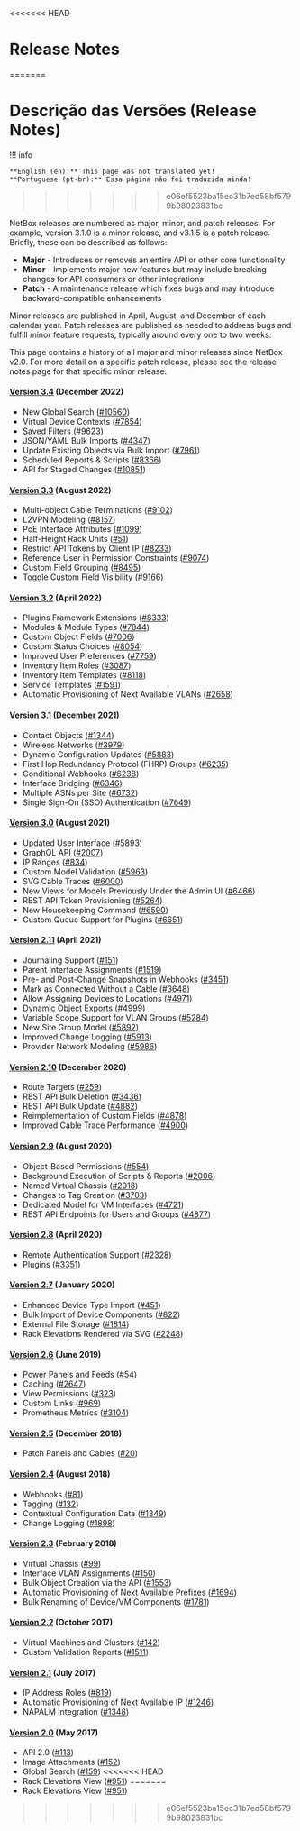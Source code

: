 <<<<<<< HEAD
# Release Notes
=======
# Descrição das Versões (Release Notes)

!!! info

    **English (en):** This page was not translated yet!
    **Portuguese (pt-br):** Essa página não foi traduzida ainda!
>>>>>>> e06ef5523ba15ec31b7ed58bf5799b98023831bc

NetBox releases are numbered as major, minor, and patch releases. For example, version 3.1.0 is a minor release, and v3.1.5 is a patch release. Briefly, these can be described as follows:

* **Major** - Introduces or removes an entire API or other core functionality
* **Minor** - Implements major new features but may include breaking changes for API consumers or other integrations
* **Patch** - A maintenance release which fixes bugs and may introduce backward-compatible enhancements

Minor releases are published in April, August, and December of each calendar year. Patch releases are published as needed to address bugs and fulfill minor feature requests, typically around every one to two weeks.

This page contains a history of all major and minor releases since NetBox v2.0. For more detail on a specific patch release, please see the release notes page for that specific minor release.

#### [Version 3.4](./version-3.4.md) (December 2022)

* New Global Search ([#10560](https://github.com/netbox-community/netbox/issues/10560))
* Virtual Device Contexts ([#7854](https://github.com/netbox-community/netbox/issues/7854))
* Saved Filters ([#9623](https://github.com/netbox-community/netbox/issues/9623))
* JSON/YAML Bulk Imports ([#4347](https://github.com/netbox-community/netbox/issues/4347))
* Update Existing Objects via Bulk Import ([#7961](https://github.com/netbox-community/netbox/issues/7961))
* Scheduled Reports & Scripts ([#8366](https://github.com/netbox-community/netbox/issues/8366))
* API for Staged Changes ([#10851](https://github.com/netbox-community/netbox/issues/10851))

#### [Version 3.3](./version-3.3.md) (August 2022)

* Multi-object Cable Terminations ([#9102](https://github.com/netbox-community/netbox/issues/9102))
* L2VPN Modeling ([#8157](https://github.com/netbox-community/netbox/issues/8157))
* PoE Interface Attributes ([#1099](https://github.com/netbox-community/netbox/issues/1099))
* Half-Height Rack Units ([#51](https://github.com/netbox-community/netbox/issues/51))
* Restrict API Tokens by Client IP ([#8233](https://github.com/netbox-community/netbox/issues/8233))
* Reference User in Permission Constraints ([#9074](https://github.com/netbox-community/netbox/issues/9074))
* Custom Field Grouping ([#8495](https://github.com/netbox-community/netbox/issues/8495))
* Toggle Custom Field Visibility ([#9166](https://github.com/netbox-community/netbox/issues/9166))

#### [Version 3.2](./version-3.2.md) (April 2022)

* Plugins Framework Extensions ([#8333](https://github.com/netbox-community/netbox/issues/8333))
* Modules & Module Types ([#7844](https://github.com/netbox-community/netbox/issues/7844))
* Custom Object Fields ([#7006](https://github.com/netbox-community/netbox/issues/7006))
* Custom Status Choices ([#8054](https://github.com/netbox-community/netbox/issues/8054))
* Improved User Preferences ([#7759](https://github.com/netbox-community/netbox/issues/7759))
* Inventory Item Roles ([#3087](https://github.com/netbox-community/netbox/issues/3087))
* Inventory Item Templates ([#8118](https://github.com/netbox-community/netbox/issues/8118))
* Service Templates ([#1591](https://github.com/netbox-community/netbox/issues/1591))
* Automatic Provisioning of Next Available VLANs ([#2658](https://github.com/netbox-community/netbox/issues/2658))

#### [Version 3.1](./version-3.1.md) (December 2021)

* Contact Objects ([#1344](https://github.com/netbox-community/netbox/issues/1344))
* Wireless Networks ([#3979](https://github.com/netbox-community/netbox/issues/3979))
* Dynamic Configuration Updates ([#5883](https://github.com/netbox-community/netbox/issues/5883))
* First Hop Redundancy Protocol (FHRP) Groups ([#6235](https://github.com/netbox-community/netbox/issues/6235))
* Conditional Webhooks ([#6238](https://github.com/netbox-community/netbox/issues/6238))
* Interface Bridging ([#6346](https://github.com/netbox-community/netbox/issues/6346))
* Multiple ASNs per Site ([#6732](https://github.com/netbox-community/netbox/issues/6732))
* Single Sign-On (SSO) Authentication ([#7649](https://github.com/netbox-community/netbox/issues/7649))

#### [Version 3.0](./version-3.0.md) (August 2021)

* Updated User Interface ([#5893](https://github.com/netbox-community/netbox/issues/5893))
* GraphQL API ([#2007](https://github.com/netbox-community/netbox/issues/2007))
* IP Ranges ([#834](https://github.com/netbox-community/netbox/issues/834))
* Custom Model Validation ([#5963](https://github.com/netbox-community/netbox/issues/5963))
* SVG Cable Traces ([#6000](https://github.com/netbox-community/netbox/issues/6000))
* New Views for Models Previously Under the Admin UI ([#6466](https://github.com/netbox-community/netbox/issues/6466))
* REST API Token Provisioning ([#5264](https://github.com/netbox-community/netbox/issues/5264))
* New Housekeeping Command ([#6590](https://github.com/netbox-community/netbox/issues/6590))
* Custom Queue Support for Plugins ([#6651](https://github.com/netbox-community/netbox/issues/6651))

#### [Version 2.11](./version-2.11.md) (April 2021)

* Journaling Support ([#151](https://github.com/netbox-community/netbox/issues/151))
* Parent Interface Assignments ([#1519](https://github.com/netbox-community/netbox/issues/1519))
* Pre- and Post-Change Snapshots in Webhooks ([#3451](https://github.com/netbox-community/netbox/issues/3451))
* Mark as Connected Without a Cable ([#3648](https://github.com/netbox-community/netbox/issues/3648))
* Allow Assigning Devices to Locations ([#4971](https://github.com/netbox-community/netbox/issues/4971))
* Dynamic Object Exports ([#4999](https://github.com/netbox-community/netbox/issues/4999))
* Variable Scope Support for VLAN Groups ([#5284](https://github.com/netbox-community/netbox/issues/5284))
* New Site Group Model ([#5892](https://github.com/netbox-community/netbox/issues/5892))
* Improved Change Logging ([#5913](https://github.com/netbox-community/netbox/issues/5913))
* Provider Network Modeling ([#5986](https://github.com/netbox-community/netbox/issues/5986))

#### [Version 2.10](./version-2.10.md) (December 2020)

* Route Targets ([#259](https://github.com/netbox-community/netbox/issues/259))
* REST API Bulk Deletion ([#3436](https://github.com/netbox-community/netbox/issues/3436))
* REST API Bulk Update ([#4882](https://github.com/netbox-community/netbox/issues/4882))
* Reimplementation of Custom Fields ([#4878](https://github.com/netbox-community/netbox/issues/4878))
* Improved Cable Trace Performance ([#4900](https://github.com/netbox-community/netbox/issues/4900))

#### [Version 2.9](./version-2.9.md) (August 2020)

* Object-Based Permissions ([#554](https://github.com/netbox-community/netbox/issues/554))
* Background Execution of Scripts & Reports ([#2006](https://github.com/netbox-community/netbox/issues/2006))
* Named Virtual Chassis ([#2018](https://github.com/netbox-community/netbox/issues/2018))
* Changes to Tag Creation ([#3703](https://github.com/netbox-community/netbox/issues/3703))
* Dedicated Model for VM Interfaces ([#4721](https://github.com/netbox-community/netbox/issues/4721))
* REST API Endpoints for Users and Groups ([#4877](https://github.com/netbox-community/netbox/issues/4877))

#### [Version 2.8](./version-2.8.md) (April 2020)

* Remote Authentication Support ([#2328](https://github.com/netbox-community/netbox/issues/2328))
* Plugins ([#3351](https://github.com/netbox-community/netbox/issues/3351))

#### [Version 2.7](./version-2.7.md) (January 2020)

* Enhanced Device Type Import ([#451](https://github.com/netbox-community/netbox/issues/451))
* Bulk Import of Device Components ([#822](https://github.com/netbox-community/netbox/issues/822))
* External File Storage ([#1814](https://github.com/netbox-community/netbox/issues/1814))
* Rack Elevations Rendered via SVG ([#2248](https://github.com/netbox-community/netbox/issues/2248))

#### [Version 2.6](./version-2.6.md) (June 2019)

* Power Panels and Feeds ([#54](https://github.com/netbox-community/netbox/issues/54))
* Caching ([#2647](https://github.com/netbox-community/netbox/issues/2647))
* View Permissions ([#323](https://github.com/netbox-community/netbox/issues/323))
* Custom Links ([#969](https://github.com/netbox-community/netbox/issues/969))
* Prometheus Metrics ([#3104](https://github.com/netbox-community/netbox/issues/3104))

#### [Version 2.5](./version-2.5.md) (December 2018)

* Patch Panels and Cables ([#20](https://github.com/netbox-community/netbox/issues/20))

#### [Version 2.4](./version-2.4.md) (August 2018)

* Webhooks ([#81](https://github.com/netbox-community/netbox/issues/81))
* Tagging ([#132](https://github.com/netbox-community/netbox/issues/132))
* Contextual Configuration Data ([#1349](https://github.com/netbox-community/netbox/issues/1349))
* Change Logging ([#1898](https://github.com/netbox-community/netbox/issues/1898))

#### [Version 2.3](./version-2.3.md) (February 2018)

* Virtual Chassis ([#99](https://github.com/netbox-community/netbox/issues/99))
* Interface VLAN Assignments ([#150](https://github.com/netbox-community/netbox/issues/150))
* Bulk Object Creation via the API ([#1553](https://github.com/netbox-community/netbox/issues/1553))
* Automatic Provisioning of Next Available Prefixes ([#1694](https://github.com/netbox-community/netbox/issues/1694))
* Bulk Renaming of Device/VM Components ([#1781](https://github.com/netbox-community/netbox/issues/1781))

#### [Version 2.2](./version-2.2.md) (October 2017)

* Virtual Machines and Clusters ([#142](https://github.com/netbox-community/netbox/issues/142))
* Custom Validation Reports ([#1511](https://github.com/netbox-community/netbox/issues/1511))

#### [Version 2.1](./version-2.1.md) (July 2017)

* IP Address Roles ([#819](https://github.com/netbox-community/netbox/issues/819))
* Automatic Provisioning of Next Available IP ([#1246](https://github.com/netbox-community/netbox/issues/1246))
* NAPALM Integration ([#1348](https://github.com/netbox-community/netbox/issues/1348))

#### [Version 2.0](./version-2.0.md) (May 2017)

* API 2.0 ([#113](https://github.com/netbox-community/netbox/issues/113))
* Image Attachments ([#152](https://github.com/netbox-community/netbox/issues/152))
* Global Search ([#159](https://github.com/netbox-community/netbox/issues/159))
<<<<<<< HEAD
* Rack Elevations View ([#951](https://github.com/netbox-community/netbox/issues/951))
=======
* Rack Elevations View ([#951](https://github.com/netbox-community/netbox/issues/951))
>>>>>>> e06ef5523ba15ec31b7ed58bf5799b98023831bc
